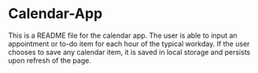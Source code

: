 # Calendar-App
 This is a README file for the calendar app. The user is able to input an appointment or to-do item for each hour of the typical workday. If the user chooses to save any calendar item, it is saved in local storage and persists upon refresh of the page. 